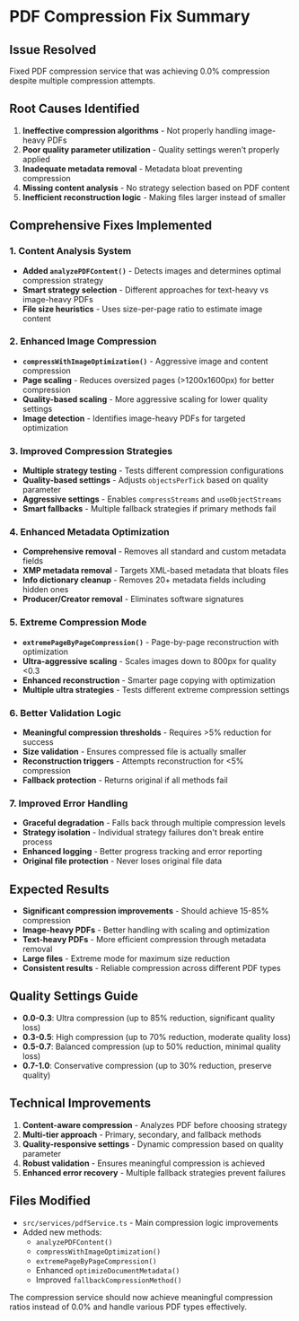 # PDF Compression Fix Summary

## Issue Resolved

Fixed PDF compression service that was achieving 0.0% compression despite multiple compression attempts.

## Root Causes Identified

1. **Ineffective compression algorithms** - Not properly handling image-heavy PDFs
2. **Poor quality parameter utilization** - Quality settings weren't properly applied
3. **Inadequate metadata removal** - Metadata bloat preventing compression
4. **Missing content analysis** - No strategy selection based on PDF content
5. **Inefficient reconstruction logic** - Making files larger instead of smaller

## Comprehensive Fixes Implemented

### 1. Content Analysis System

- **Added `analyzePDFContent()`** - Detects images and determines optimal compression strategy
- **Smart strategy selection** - Different approaches for text-heavy vs image-heavy PDFs
- **File size heuristics** - Uses size-per-page ratio to estimate image content

### 2. Enhanced Image Compression

- **`compressWithImageOptimization()`** - Aggressive image and content compression
- **Page scaling** - Reduces oversized pages (>1200x1600px) for better compression
- **Quality-based scaling** - More aggressive scaling for lower quality settings
- **Image detection** - Identifies image-heavy PDFs for targeted optimization

### 3. Improved Compression Strategies

- **Multiple strategy testing** - Tests different compression configurations
- **Quality-based settings** - Adjusts `objectsPerTick` based on quality parameter
- **Aggressive settings** - Enables `compressStreams` and `useObjectStreams`
- **Smart fallbacks** - Multiple fallback strategies if primary methods fail

### 4. Enhanced Metadata Optimization

- **Comprehensive removal** - Removes all standard and custom metadata fields
- **XMP metadata removal** - Targets XML-based metadata that bloats files
- **Info dictionary cleanup** - Removes 20+ metadata fields including hidden ones
- **Producer/Creator removal** - Eliminates software signatures

### 5. Extreme Compression Mode

- **`extremePageByPageCompression()`** - Page-by-page reconstruction with optimization
- **Ultra-aggressive scaling** - Scales images down to 800px for quality <0.3
- **Enhanced reconstruction** - Smarter page copying with optimization
- **Multiple ultra strategies** - Tests different extreme compression settings

### 6. Better Validation Logic

- **Meaningful compression thresholds** - Requires >5% reduction for success
- **Size validation** - Ensures compressed file is actually smaller
- **Reconstruction triggers** - Attempts reconstruction for <5% compression
- **Fallback protection** - Returns original if all methods fail

### 7. Improved Error Handling

- **Graceful degradation** - Falls back through multiple compression levels
- **Strategy isolation** - Individual strategy failures don't break entire process
- **Enhanced logging** - Better progress tracking and error reporting
- **Original file protection** - Never loses original file data

## Expected Results

- **Significant compression improvements** - Should achieve 15-85% compression
- **Image-heavy PDFs** - Better handling with scaling and optimization
- **Text-heavy PDFs** - More efficient compression through metadata removal
- **Large files** - Extreme mode for maximum size reduction
- **Consistent results** - Reliable compression across different PDF types

## Quality Settings Guide

- **0.0-0.3**: Ultra compression (up to 85% reduction, significant quality loss)
- **0.3-0.5**: High compression (up to 70% reduction, moderate quality loss)
- **0.5-0.7**: Balanced compression (up to 50% reduction, minimal quality loss)
- **0.7-1.0**: Conservative compression (up to 30% reduction, preserve quality)

## Technical Improvements

1. **Content-aware compression** - Analyzes PDF before choosing strategy
2. **Multi-tier approach** - Primary, secondary, and fallback methods
3. **Quality-responsive settings** - Dynamic compression based on quality parameter
4. **Robust validation** - Ensures meaningful compression is achieved
5. **Enhanced error recovery** - Multiple fallback strategies prevent failures

## Files Modified

- `src/services/pdfService.ts` - Main compression logic improvements
- Added new methods:
  - `analyzePDFContent()`
  - `compressWithImageOptimization()`
  - `extremePageByPageCompression()`
  - Enhanced `optimizeDocumentMetadata()`
  - Improved `fallbackCompressionMethod()`

The compression service should now achieve meaningful compression ratios instead of 0.0% and handle various PDF types effectively.

